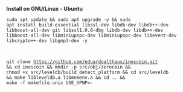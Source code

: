 
**Install on GNU/Linux - Ubuntu**

<code>sudo apt update && sudo apt upgrade -y && sudo apt install build-essential libssl-dev libdb-dev libdb++-dev libboost-all-dev git libssl1.0.0-dbg libdb-dev libdb++-dev libboost-all-dev libminiupnpc-dev libminiupnpc-dev libevent-dev libcrypto++-dev libgmp3-dev -y

git clone https://github.com/eduardoalthaus/inoscoin.git && cd inoscoin && mkdir -p src/obj/zerocoin && chmod +x src/leveldb/build_detect_platform && cd src/leveldb && make libleveldb.a libmemenv.a && cd .. && make -f makefile.unix USE_UPNP=-</code>



